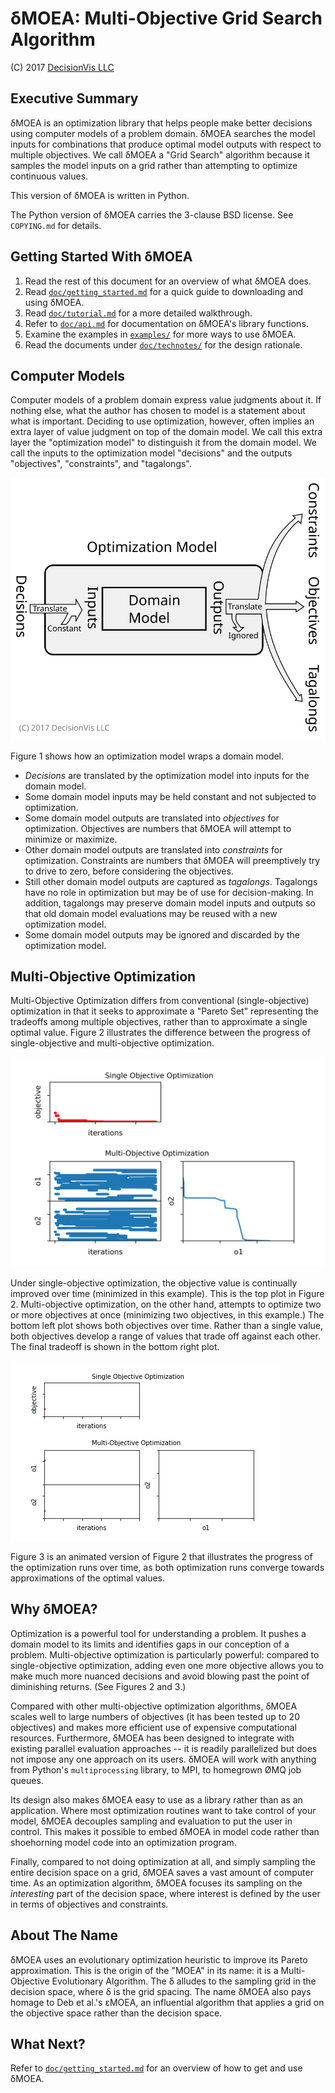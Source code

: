 # δMOEA: Multi-Objective Grid Search Algorithm

(C) 2017 [DecisionVis LLC](http://www.decisionvis.com)

## Executive Summary

δMOEA is an optimization library that helps people make
better decisions using computer models of a problem domain.
δMOEA searches the model inputs for combinations that
produce optimal model outputs with respect to multiple
objectives.  We call δMOEA a "Grid Search" algorithm
because it samples the model inputs on a grid rather than
attempting to optimize continuous values.

This version of δMOEA is written in Python.

The Python version of δMOEA carries the 3-clause BSD
license.  See `COPYING.md` for details.

## Getting Started With δMOEA

1. Read the rest of this document for an overview of what
δMOEA does.
2. Read [`doc/getting_started.md`](doc/getting_started.md)
for a quick guide to downloading and using δMOEA.
3. Read [`doc/tutorial.md`](doc/tutorial.md) for a more
detailed walkthrough.
4. Refer to [`doc/api.md`](doc/api.md) for documentation
on δMOEA's library functions.
5. Examine the examples in [`examples/`](examples) for
more ways to use δMOEA.
6. Read the documents under
[`doc/technotes/`](doc/technotes) for the design rationale.

## Computer Models

Computer models of a problem domain express value judgments
about it.  If nothing else, what the author has chosen to
model is a statement about what is important.  Deciding to
use optimization, however, often implies an extra layer
of value judgment on top of the domain model.  We call
this extra layer the "optimization model" to distinguish
it from the domain model.  We call the inputs to
the optimization model "decisions" and the outputs
"objectives", "constraints", and "tagalongs".

![Figure 1: Optimization model and domain model.](img/model.svg)

Figure 1 shows how an optimization model wraps a domain
model.

* _Decisions_ are translated by the optimization model into
inputs for the domain model.
* Some domain model inputs may be held constant and not
subjected to optimization.
* Some domain model outputs are translated into _objectives_
for optimization.  Objectives are numbers that δMOEA will
attempt to minimize or maximize.
* Other domain model outputs are translated into
_constraints_ for optimization.  Constraints are numbers
that δMOEA will preemptively try to drive to zero, before
considering the objectives.
* Still other domain model outputs are captured as
_tagalongs_.  Tagalongs have no role in optimization but may
be of use for decision-making.  In addition, tagalongs
may preserve domain model inputs and outputs so that
old domain model evaluations may be reused with a new
optimization model.
* Some domain model outputs may be ignored and discarded
by the optimization model.

## Multi-Objective Optimization

Multi-Objective Optimization differs from conventional
(single-objective) optimization in that it seeks to
approximate a "Pareto Set" representing the tradeoffs among
multiple objectives, rather than to approximate a single
optimal value.  Figure 2 illustrates the difference between
the progress of single-objective and multi-objective
optimization.

![Figure 2: Single objective versus multi-objective optimization.](img/multiobjective.svg)

Under single-objective optimization, the objective value is
continually improved over time (minimized in this example).
This is the top plot in Figure 2.  Multi-objective
optimization, on the other hand, attempts to optimize two
or more objectives at once (minimizing two objectives,
in this example.)  The bottom left plot shows both
objectives over time.  Rather than a single value, both
objectives develop a range of values that trade off against
each other.  The final tradeoff is shown in the bottom
right plot.

![Figure 3: Animated optimization](img/animated_optimization.gif)

Figure 3 is an animated version of Figure 2 that
illustrates the progress of the optimization runs
over time, as both optimization runs converge towards
approximations of the optimal values.

## Why δMOEA?

Optimization is a powerful tool for understanding
a problem.  It pushes a domain model to its limits
and identifies gaps in our conception of a problem.
Multi-objective optimization is particularly powerful:
compared to single-objective optimization, adding even
one more objective allows you to make much more nuanced
decisions and avoid blowing past the point of diminishing
returns.  (See Figures 2 and 3.)

Compared with other multi-objective optimization
algorithms, δMOEA scales well to large numbers of
objectives (it has been tested up to 20 objectives)
and makes more efficient use of expensive computational
resources.  Furthermore, δMOEA has been designed to
integrate with existing parallel evaluation approaches --
it is readily parallelized but does not impose any one
approach on its users.  δMOEA will work with anything from
Python's `multiprocessing` library, to MPI, to homegrown
ØMQ job queues.

Its design also makes δMOEA easy to use as a library
rather than as an application.  Where most optimization
routines want to take control of your model, δMOEA
decouples sampling and evaluation to put the user in
control.  This makes it possible to embed δMOEA in
model code rather than shoehorning model code into an
optimization program.

Finally, compared to not doing optimization at all,
and simply sampling the entire decision space on a
grid, δMOEA saves a vast amount of computer time.
As an optimization algorithm, δMOEA focuses its sampling
on the _interesting_ part of the decision space, where
interest is defined by the user in terms of objectives
and constraints.

## About The Name

δMOEA uses an evolutionary optimization heuristic to
improve its Pareto approximation.  This is the origin
of the "MOEA" in its name: it is a Multi-Objective
Evolutionary Algorithm.  The δ alludes to the sampling
grid in the decision space, where δ is the grid spacing.
The name δMOEA also pays homage to Deb et al.'s εMOEA, an
influential algorithm that applies a grid on the objective
space rather than the decision space.

## What Next?

Refer to [`doc/getting_started.md`](doc/getting_started.md)
for an overview of how to get and use δMOEA.
